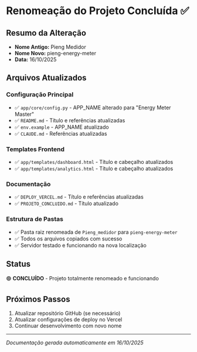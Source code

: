 # Renomeação do Projeto Concluída ✅

## Resumo da Alteração
- **Nome Antigo:** Pieng Medidor
- **Nome Novo:** pieng-energy-meter
- **Data:** 16/10/2025

## Arquivos Atualizados

### Configuração Principal
- ✅ `app/core/config.py` - APP_NAME alterado para "Energy Meter Master"
- ✅ `README.md` - Título e referências atualizadas
- ✅ `env.example` - APP_NAME atualizado
- ✅ `CLAUDE.md` - Referências atualizadas

### Templates Frontend
- ✅ `app/templates/dashboard.html` - Título e cabeçalho atualizados
- ✅ `app/templates/analytics.html` - Título e cabeçalho atualizados

### Documentação
- ✅ `DEPLOY_VERCEL.md` - Título e referências atualizadas
- ✅ `PROJETO_CONCLUIDO.md` - Título atualizado

### Estrutura de Pastas
- ✅ Pasta raiz renomeada de `Pieng_medidor` para `pieng-energy-meter`
- ✅ Todos os arquivos copiados com sucesso
- ✅ Servidor testado e funcionando na nova localização

## Status
🟢 **CONCLUÍDO** - Projeto totalmente renomeado e funcionando

## Próximos Passos
1. Atualizar repositório GitHub (se necessário)
2. Atualizar configurações de deploy no Vercel
3. Continuar desenvolvimento com novo nome

---
*Documentação gerada automaticamente em 16/10/2025*